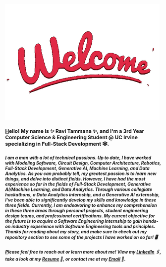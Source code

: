 ![](https://github.com/Raviteja-Tammana/Raviteja-Tammana/blob/main/welcome-images-server.gif)

### [H](https://github.com/Raviteja-Tammana)ello! My name is ✨ Ravi Tammana ✨, and I'm a 3rd Year Computer Science & Engineering Student @ UC Irvine specializing in Full-Stack Development 🕸️.

##### [I](https://github.com/Raviteja-Tammana) am a man with a lot of technical passions. Up to date, I have worked with Modeling Software, Circuit Design, Computer Architecture, Robotics, Full-Stack Development, Generative AI, Machine Learning, and Data Analytics. As you can probably tell, my greatest passion is to learn new things, and delve into distinct fields. However, I have had the most experience so far in the fields of Full-Stack Development, Generative AI/Machine Learning, and Data Analytics. Through various collegiate hackathons, a Data Analytics internship, and a Generative AI externship, I've been able to significantly develop my skills and knowledge in these three fields. Currently, I am endeavoring to enhance my comprehension in these three areas through personal projects, student engineering design teams, and professional certifications. My current objective for the future is to acquire a Software Engineering Internship to gain hands-on industry experience with Software Engineering tools and principles. Thanks for reading about my story, and make sure to check out my repository section to see some of the projects I have worked on so far! 🖥️

##### [P](https://github.com/Raviteja-Tammana)lease feel free to reach out or learn more about me! View my [**LinkedIn**](https://www.linkedin.com/in/ravi-tammana) 🖇️, take a look at my [**Resume**](https://drive.google.com/file/d/1ODKxJBws4X59aGnE4QK3Br4yMWvacdCe/view) 📃, or contact me at my [**Email**](ravi.tammana25@gmail.com) 📨.

<!--
**Raviteja-Tammana/Raviteja-Tammana** is a ✨ _special_ ✨ repository because its `README.md` (this file) appears on your GitHub profile.

Here are some ideas to get you started:

- 🔭 I’m currently working on ...
- 🌱 I’m currently learning ...
- 👯 I’m looking to collaborate on ...
- 🤔 I’m looking for help with ...
- 💬 Ask me about ...
- 📫 How to reach me: ...
- 😄 Pronouns: ...
- ⚡ Fun fact: ...
-->
